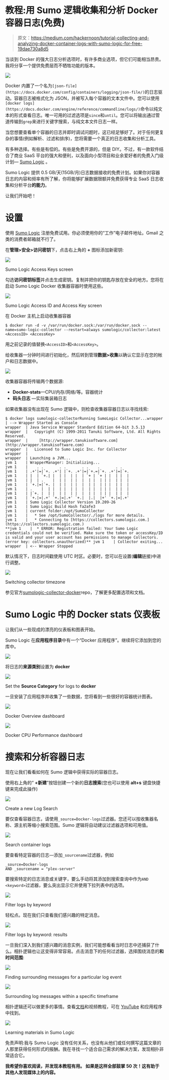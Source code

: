 # 教程:用 Sumo 逻辑收集和分析 Docker 容器日志(免费)

> 原文：<https://medium.com/hackernoon/tutorial-collecting-and-analyzing-docker-container-logs-with-sumo-logic-for-free-19dae730a8d5>

当谈到 Docker 的强大日志分析选项时，有许多商业选项，但它们可能相当昂贵。我将分享一个提供免费层而不牺牲功能的版本。

![](img/30ac386973a5b82be1d9bdaa12f36389.png)

Docker 内置了一个名为`[json-file](https://docs.docker.com/config/containers/logging/json-file/)`的日志驱动。容器日志被格式化为 JSON，并被写入每个容器的文本文件中。您可以使用`[docker logs](https://docs.docker.com/engine/reference/commandline/logs/)`命令以纯文本的形式查看日志。唯一可用的过滤选项是`since`和`until`。您可以将输出通过管道传输到`grep`来进行关键字搜索，与纯文本文件日志一样。

当您想要查看单个容器的日志并即时调试问题时，这已经足够好了。对于任何更复杂的事情(例如解析、过滤和排序)，您将需要一个真正的日志收集和分析工具。

有多种选择。有些是有偿的。有些是免费开源的，但是 DIY。不过，有一款软件结合了商业 SaaS 平台的强大和便利，以及面向小型项目和业余爱好者的免费入门级计划— [Sumo Logic](https://www.sumologic.com/) 。

Sumo Logic 提供 0.5 GB/天(15GB/月)日志数据接收的免费计划。如果你对容器日志的内容和频率有所了解，你将能够扩展数据限额并免费获得专业 SaaS 日志收集和分析平台**的能力**。

让我们开始吧！

# 设置

使用 [Sumo Logic](https://www.sumologic.com/) 注册免费试用。你必须使用你的“工作”电子邮件地址。Gmail 之类的消费者邮箱就不行了。

在**管理>安全>访问密钥**下，点击右上角的 **+** 图标添加新密钥:

![](img/25b11705ebd41d1c38001f4a1a8e5bd1.png)

Sumo Logic Access Keys screen

勾选**访问密钥标签**并点击生成密钥。复制并把你的钥匙存放在安全的地方。您将在启动 Sumo Logic Docker 收集器容器时使用这些。

![](img/aa0ac004b2409a4c90b4056affc7fa49.png)

Sumo Logic Access ID and Access Key screen

在 Docker 主机上启动收集器容器

```
$ docker run -d -v /var/run/docker.sock:/var/run/docker.sock --name=sumo-logic-collector --restart=always sumologic/collector:latest <AccessID> <AccessKey>
```

用之前记录的值替换`<AccessID>`和`<AccessKey>`。

给收集器一分钟时间进行初始化，然后转到管理**数据>收集**以确认它显示在您的帐户和日志数据中。

![](img/5116f277f4409698836f77bb82012382.png)

收集器容器将传输两个数据源:

*   **Docker-stats**—CPU/内存/网络/等。容器统计
*   **码头日志** —实际集装箱日志

如果收集器没有出现在 Sumo 逻辑中，则检查收集器容器日志以寻找线索:

```
$ docker logs sumologic-collectorRunning SumoLogic Collector...wrapper  | --> Wrapper Started as Console
wrapper  | Java Service Wrapper Standard Edition 64-bit 3.5.13
wrapper  |   Copyright (C) 1999-2011 Tanuki Software, Ltd. All Rights Reserved.
wrapper  |     [http://wrapper.tanukisoftware.com](http://wrapper.tanukisoftware.com)
wrapper  |   Licensed to Sumo Logic Inc. for Collector
wrapper  |
wrapper  | Launching a JVM...
jvm 1    | WrapperManager: Initializing...
jvm 1    |    . .       . .       . .    .       . .
jvm 1    | .+'|=|`+. .+'| |`+. .+'|=|`+.=|`+. .+'|=|`+.
jvm 1    | |  | `+.| |  | |  | |  | `+ | `+ | |  | |  |
jvm 1    | |  | .    |  | |  | |  |  | |  | | |  | |  |
jvm 1    | `+.|=|`+. |  | |  | |  |  | |  | | |  | |  |
jvm 1    | .    |  | |  | |  | |  |  | |  | | |  | |  |
jvm 1    | |`+. |  | |  | |  | |  |  | |  | | |  | |  |
jvm 1    | `+.|=|.+' `+.|=|.+' `+.|  |.|  |+' `+.|=|.+'
jvm 1    | Sumo Logic Collector Version 19.209-26
jvm 1    | Sumo Logic Build Hash fa2afe3
jvm 1    | current folder:/opt/SumoCollector
jvm 1    |   * See /opt/SumoCollector/./logs for more details.
jvm 1    |   * Connecting to [https://collectors.sumologic.com.](https://collectors.sumologic.com.)
**jvm 1    |  * ERROR: Registration failed: Your Sumo Logic credentials could not be verified. Make sure the token or accessKey/ID is valid and your user account has permissions to manage Collectors. (error key: collectors.unauthorized)** jvm 1    | Collector exiting...
wrapper  | <-- Wrapper Stopped
```

默认情况下，日志时间戳使用 UTC 时区。必要时，您可以在设置(**编辑**链接)中进行调整。

![](img/e16c84da213d238b991ecc3d501ca102.png)

Switching collector timezone

参见官方[sumologic-collector-docker](https://github.com/SumoLogic/sumologic-collector-docker)repo，了解更多配置选项和文档。

# Sumo Logic 中的 Docker stats 仪表板

让我们从一些现成的漂亮的仪表板和图表开始。

Sumo Logic 在**应用程序目录**中有一个“Docker 应用程序”。继续将它添加到您的库中。

![](img/62437e4ecc5f2c74589f18143ab851c6.png)

将日志的**来源类别**设置为 **docker**

![](img/4674bd49b85cbac435d397ad5e0ee817.png)

Set the **Source Category** for logs to **docker**

一旦安装了应用程序并收集了一些数据，您将看到一些很好的容器统计图表。

![](img/240ca505257706d136f5ce9e6765990d.png)

Docker Overview dashboard

![](img/f29daf632b96e4e92c9b326d68381bad.png)

Docker CPU Performance dashboard

# 搜索和分析容器日志

现在让我们看看如何在 Sumo 逻辑中获得实际的容器日志。

使用右上角的“ **+新建**”按钮创建一个新的**日志搜索**(您也可以使用 **alt+s** 键盘快捷键来完成此操作)

![](img/ba66cfe45469c3dedb1e7e91b9b43e44.png)

Create a new Log Search

要仅查看容器日志，请使用`_source=Docker-logs`过滤器。您还可以按收集器名称、源主机等缩小搜索范围。Sumo 逻辑将自动建议过滤器选项和可用值。

![](img/b7e05a73c3e91fb12902a784adef1730.png)

Search container logs

要查看特定容器的日志—添加`_sourcename`过滤器，例如

```
_source=Docker-logs
AND _sourcename = "plex-server"
```

要搜索特定的日志消息或关键字，要么手动将其添加到搜索查询中作为`AND <keyword>`过滤器，要么突出显示它并使用下拉列表中的选项。

![](img/4aff30592e290c4122b07c22e9c2b5e3.png)

Filter logs by keyword

轻松点。现在我们只查看我们感兴趣的特定消息。

![](img/82987139a07cf1cf38e761b4aa992b9a.png)

Filter logs by keyword: results

一旦我们深入到我们感兴趣的消息实例，我们可能想看看当时日志中还捕获了什么。相扑逻辑也让这变得非常容易。点击消息下的任何过滤器，选择围绕消息的**和时间范围**:

![](img/7de320800fe28e984d8ec41fc0b32bc7.png)

Finding surrounding messages for a particular log event

![](img/9d59a791b3506513ca5d3e22088171a9.png)

Surrounding log messages within a specific timeframe

相扑逻辑还可以做更多的事情。查看[文档](https://help.sumologic.com/)和视频教程，可在 [YouTube](https://www.youtube.com/user/sumologic/playlists) 和应用程序中找到。

![](img/77f1d88669bbd1d069de9922f8f92f7d.png)

Learning materials in Sumo Logic

免责声明:我与 Sumo Logic 没有任何关系，也没有从他们或任何撰写这篇文章的人那里获得任何形式的报酬。我在寻找一个适合自己需求的解决方案，发现相扑非常适合它。

**我希望你喜欢阅读，并发现本教程有用。
如果是这样全部鼓掌 50 次！这有助于其他人发现媒体上的内容。**